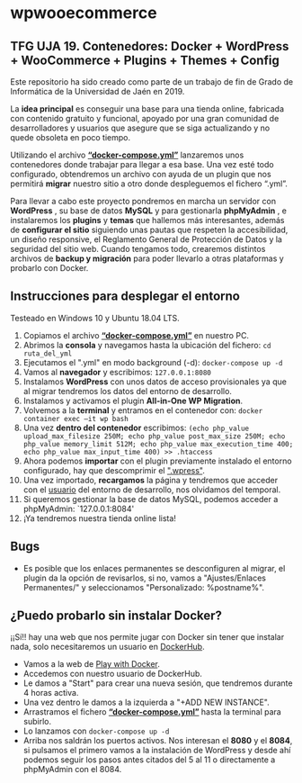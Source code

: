 # wpwooecommerce
## TFG UJA 19. Contenedores: Docker + WordPress + WooCommerce + Plugins + Themes + Config

Este repositorio ha sido creado como parte de un trabajo de fin de Grado de Informática de la Universidad de Jaén en 2019.

La **idea principal** es conseguir una base para una tienda online, fabricada con contenido gratuito y funcional, apoyado por una gran comunidad de desarrolladores y usuarios que asegure que se siga actualizando y no quede obsoleta en poco tiempo.  

Utilizando el archivo **[“docker-compose.yml”](https://github.com/cil00001/wpwooecommerce/blob/master/docker-compose.yml)** lanzaremos unos contenedores donde trabajar para llegar a esa base. Una vez esté todo configurado, obtendremos un archivo con ayuda de un plugin que nos permitirá **migrar** nuestro sitio a otro donde despleguemos el fichero “.yml”.

Para llevar a cabo este proyecto pondremos en marcha un servidor con **WordPress** , su base de datos  **MySQL**  y para gestionarla **phpMyAdmin** , e instalaremos los **plugins** y **temas** que hallemos más interesantes, además de **configurar el sitio** siguiendo unas pautas que respeten la accesibilidad, un diseño responsive, el Reglamento General de Protección de Datos y la seguridad del sitio web. Cuando tengamos todo, crearemos distintos archivos de **backup y migración** para poder llevarlo a otras plataformas y probarlo con Docker.

## Instrucciones para desplegar el entorno

Testeado en Windows 10 y Ubuntu 18.04 LTS.

1. Copiamos el archivo **[“docker-compose.yml”](https://github.com/cil00001/wpwooecommerce/blob/master/docker-compose.yml)** en nuestro PC.
2. Abrimos la **consola** y navegamos hasta la ubicación del fichero: `cd ruta_del_yml`
3. Ejecutamos el ".yml" en modo background (-d): `docker-compose up -d`
4. Vamos al **navegador** y escribimos: `127.0.0.1:8080`
5. Instalamos **WordPress** con unos datos de acceso provisionales ya que al migrar tendremos los datos del entorno de desarrollo.
6. Instalamos y activamos el plugin **All-in-One WP Migration**.
7. Volvemos a la **terminal** y entramos en el contenedor con: `docker container exec –it wp bash`
8. Una vez **dentro del contenedor** escribimos: `(echo php_value upload_max_filesize 250M; echo php_value post_max_size 250M; echo php_value memory_limit 512M; echo php_value max_execution_time 400; echo php_value max_input_time 400) >> .htaccess`
9. Ahora podemos **importar** con el plugin previamente instalado el entorno configurado, hay que descomprimir el [".wpress"](https://github.com/cil00001/wpwooecommerce/tree/master/Backup%26Migration/MigrationFile_All-in-One%20WP%20Migration).
10. Una vez importado, **recargamos** la página y tendremos que acceder con el [usuario](https://github.com/cil00001/wpwooecommerce/blob/master/Backup%26Migration/Acceso) del entorno de desarrollo, nos olvidamos del temporal.
11. Si queremos gestionar la base de datos MySQL, podemos acceder a phpMyAdmin: `127.0.0.1:8084' 
12. ¡Ya tendremos nuestra tienda online lista! 

## Bugs

- Es posible que los enlaces permanentes se desconfiguren al migrar, el plugin da la opción de revisarlos, si no, vamos a "Ajustes/Enlaces Permanentes/" y seleccionamos "Personalizado: %postname%".

## ¿Puedo probarlo sin instalar Docker?

¡¡Sí!! hay una web que nos permite jugar con Docker sin tener que instalar nada, solo necesitaremos un usuario en [DockerHub](https://hub.docker.com/).

- Vamos a la web de [Play with Docker](https://labs.play-with-docker.com/#).
- Accedemos con nuestro usuario de DockerHub.
- Le damos a "Start" para crear una nueva sesión, que tendremos durante 4 horas activa.
- Una vez dentro le damos a la izquierda a "+ADD NEW INSTANCE".
- Arrastramos el fichero **[“docker-compose.yml”](https://github.com/cil00001/wpwooecommerce/blob/master/docker-compose.yml)** hasta la terminal para subirlo.
- Lo lanzamos con `docker-compose up -d`
- Arriba nos saldrán los puertos activos. Nos interesan el **8080** y el **8084**, si pulsamos el primero vamos a la instalación de WordPress y desde ahí podemos seguir los pasos antes citados del 5 al 11 o directamente a phpMyAdmin con el 8084.
